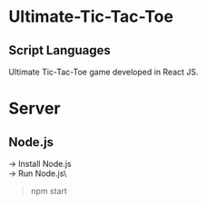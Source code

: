 # Ultimate-Tic-Tac-Toe
## Script Languages
Ultimate Tic-Tac-Toe game developed in React JS.

# Server
## Node.js
  -> Install Node.js\
  -> Run Node.js\
  > npm start
